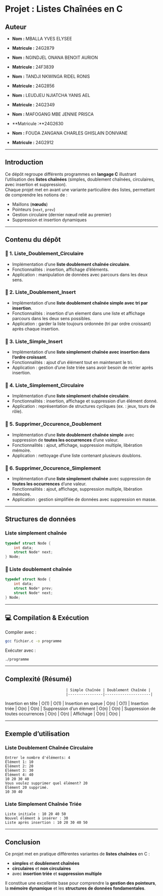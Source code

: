 #  Projet : Listes Chaînées en C

##  Auteur
- **Nom :** MBALLA YVES ELYSEE  
- **Matricule :** 24G2879

- **Nom :** NGINDJEL ONANA BENOIT AURION  
- **Matricule :** 24F3839
  
- **Nom :** TANDJI NKWINGA RIDEL RONIS
- **Matricule :** 24G2856
  
- **Nom :** LEUDJEU NJIATCHA YANIS AEL
- **Matricule :** 24G2349
  
- **Nom :** MAFOGANG MBE JENNIE PRISCA
- **Matricule :**24G2630 

- **Nom :** FOUDA ZANGANA CHARLES GHISLAIN DONIVANE
- **Matricule :** 24G2912

---

##  Introduction
Ce dépôt regroupe différents programmes en **langage C** illustrant l’utilisation des **listes chaînées** (simples, doublement chaînées, circulaires, avec insertion et suppression).  
Chaque projet met en avant une variante particulière des listes, permettant de comprendre les notions de :  
- Maillons (**nœuds**)  
- Pointeurs (`next`, `prev`)  
- Gestion circulaire (dernier nœud relié au premier)  
- Suppression et insertion dynamiques  

---

##  Contenu du dépôt

### 🔹 1. Liste_Doublement_Circulaire
- Implémentation d’une **liste doublement chaînée circulaire**.  
- Fonctionnalités : insertion, affichage d’éléments.  
- Application : manipulation de données avec parcours dans les deux sens.  

### 🔹 2. Liste_Doublement_Insert
- Implémentation d’une **liste doublement chaînée simple avec tri par insertion**.  
- Fonctionnalités : insertion d'un element dans une liste et affichage parcours dans les deux sens possibles.  
- Application : garder la liste toujours ordonnée (tri par ordre croissant) après chaque insertion.  

### 🔹 3. Liste_Simple_Insert
- Implémentation d’une **liste simplement chaînée avec insertion dans l’ordre croissant**.  
- Fonctionnalités : ajout d’un élément tout en maintenant le tri.  
- Application : gestion d’une liste triée sans avoir besoin de retrier après insertion.  

### 🔹 4. Liste_Simplement_Circulaire
- Implémentation d’une **liste simplement chaînée circulaire**.  
- Fonctionnalités : insertion, affichage et suppression d’un élément donné.  
- Application : représentation de structures cycliques (ex. : jeux, tours de rôle).  

### 🔹 5. Supprimer_Occurence_Doublement
- Implémentation d’une **liste doublement chaînée simple** avec suppression de **toutes les occurrences** d’une valeur.  
- Fonctionnalités : ajout, affichage, suppression multiple, libération mémoire.  
- Application : nettoyage d’une liste contenant plusieurs doublons.  

### 🔹 6. Supprimer_Occurence_Simplement
- Implémentation d’une **liste simplement chaînée** avec suppression de **toutes les occurrences** d’une valeur.  
- Fonctionnalités : ajout, affichage, suppression multiple, libération mémoire.  
- Application : gestion simplifiée de données avec suppression en masse.  

---

##  Structures de données

###  Liste simplement chaînée
```c
typedef struct Node {
    int data;
    struct Node* next;
} Node;
```

### 🔸 Liste doublement chaînée
```c
typedef struct Node {
    int data;
    struct Node* prev;
    struct Node* next;
} Node;
```

---

## 💻 Compilation & Exécution
Compiler avec :
```bash
gcc fichier.c -o programme
```
Exécuter avec :
```bash
./programme
```

---

## Complexité (Résumé)
                                | Simple Chaînée | Doublement Chaînée |
                                |----------------|---------------------|
 Insertion en tête              | O(1)           | O(1)                |
 Insertion en queue             | O(n)           | O(1)                |
 Insertion triée                | O(n)           | O(n)                |
 Suppression d’un élément       | O(n)           | O(n)                |
 Suppression de toutes occurrences | O(n)        | O(n)                |  Affichage                      | O(n)           | O(n)                |

---

##  Exemple d’utilisation

### Liste Doublement Chaînée Circulaire
```
Entrer le nombre d'éléments: 4
Élément 1: 10
Élément 2: 20
Élément 3: 30
Élément 4: 40
10 20 30 40
Vous voulez supprimer quel élément? 20
Élément 20 supprimé.
10 30 40
```

### Liste Simplement Chaînée Triée
```
Liste initiale : 10 20 40 50
Nouvel élément à insérer : 30
Liste après insertion : 10 20 30 40 50
```

---

##  Conclusion
Ce projet met en pratique différentes variantes de **listes chaînées** en C :  
- **simples** et **doublement chaînées**  
- **circulaires** et **non circulaires**  
- avec **insertion triée** et **suppression multiple**  

Il constitue une excellente base pour comprendre la **gestion des pointeurs**, la **mémoire dynamique** et les **structures de données fondamentales**.  

